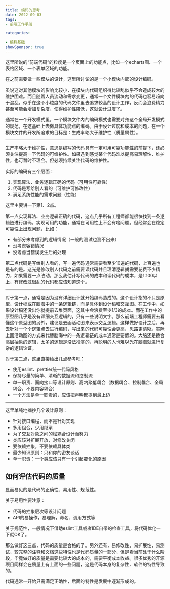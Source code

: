 ```yaml
---
title: 编码的思考
date: 2022-09-03
tags: 
- 前端工作手册

categories:

- 编程基础
showSponsor: true
---
```


这里所说的“前端代码”的粒度是一个页面上的功能点，比如一个echarts图、一个表格区域、一个表单区域的功能。

在之前需要做一些模块的设计，这里所讨论的是一个小模块内部的设计编码。

虽说这对其他模块的影响比较小，在模块内代码组织得比较乱似乎不会造成较大的维护困难。而且随着人员流动和需求变更，通常一个文件模块内的代码也容易趋向于混乱。似乎在这个小粒度的代码文件里去追求较高的设计工作，反而会浪费精力甚至可能会增加复杂度，使得维护性降低，这就设计过度了。

通常在一个开发模式里，一个模块文件内的编码模式也需要对齐这个全局开发模式的规范，在这基础上去做具体功能点的编码。由于设计过度和成本的问题，在一个模块文件的开发所追求的目标是：生成率略大于维护性（质量属性）。

---

生产率略大于维护性，意思是编写的代码具有一定可用可靠功能性的前提下，还必须关注提高一下代码的可维护性。如果遇到感觉某个代码难以提高易理解性、维护性，也可暂时不理会。但必须持续关注代码的维护性。

实际的编码有三个层面：

1. 实现算法、业务逻辑正确的代码（可用性可靠性）
2. 代码是写给别人看的（可维护可修改性）
3. 满足系统性能的需求问题（性能）

这里主要讲一下第1、2点。

第一点实现算法、业务逻辑正确的代码，这点几乎所有工程师都能很快找到一条逻辑链进行编码，实现可用的功能，通常在可用性上不会有啥问题。但经常会在稳定可靠性上出现问题，比如：

- 有部分未考虑到的逻辑情况（一般的测试也测不出来）
- 没考虑容错情况
- 没考虑当错误发生后的处理

第二点代码是写给别人看的，写一遍代码通常需要看至少10遍的代码，上百遍也是有的是。这光是修改别人代码之前需要读代码并且理清逻辑就需要花费不少精力，如果需要一点改动，那么我估计写代码的成本和读代码的成本，是1:100以上，有修改过很乱的代码都应该知道这个。

---

对于第一点，通常是因为没有详细设计就开始编码造成的。这个设计指的不只是原型、设计稿或在脑海中的一条逻辑链，而是具体到设计稿和交互图。在工作中，如果设计稿还没出你就提前去堆页面，这其中会浪费至少1/3的成本。而在工作中的原型图几乎是没有详细交互逻辑的，只有一些说明文字。那么前端工程师需要去看懂这个原型图的另外，建议是去画活动图来表示交互逻辑。这样做好设计之后，再去针对一个个逻辑点去进行编码，写出来的代码可靠性会更高，思路更清晰。实际上画活动图的方式来代替脑海中的一条逻辑链的成本通常是要低的。大脑还是适合高层抽象的逻辑，太多的逻辑是没法推演的，再聪明的人也难以光在脑海就进行复杂的逻辑论证。

对于第二点，这里直接给出几点参考吧：

- 使用eslint、prettier统一代码风格
- 保持尽量的简单、清晰的数据流和控制流
- 单一职责、面向接口等设计原则、高内聚低耦合（数据耦合、控制耦合、全局耦合，不要内容耦合）
- 一个方法是单一职责的，应该把声明都提到最上边



---

这里单纯地摘抄几个设计原则：

- 针对接口编程，而不是针对实现
- 多用组合，少用继承
- 为了交互对象之间的松耦合设计而努力
- 类应该对扩展开放，对修改关闭
- 要依赖抽象，不要依赖具体类
- 最少知识原则：只和你的密友谈话
- 单一职责：一个类应该只有一个引起变化的原因



## 如何评估代码的质量

显而易见的是代码的正确性、易用性、规范性。

关于易用性要注意：

- 代码的抽象层次等设计问题
- API的易操作，易理解，命名、调用方式等

关于规范性，一般情况下借助eslint工具或者IDE自带的检查工具，将代码优化一下就OK了。

那么做好这三点，代码的质量是合格的了。另外还有，易修改性，易扩展性，易测试，较完整的注释和文档这些特性也是代码质量的一部分，但是看当前处于什么阶段，毕竟做好的质量是需要比较大的成本的，需要平衡成本收益。很多优秀的开源项目同样会在质量上有上面的一些问题，这是代码本身的复杂性、软件的特性导致的。

代码通常一开始只需满足正确性，后面的特性是发展中逐渐形成的。







